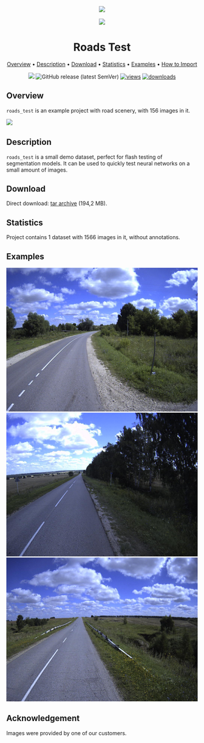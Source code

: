 <div align="center" markdown> 

<img src="https://i.imgur.com/UdBujFN.png" width="250" /> <br>

<img src="https://i.imgur.com/5okD5w9.png" width="100"/> 

# Roads Test  

<p align="center">

  <a href="#overview">Overview</a> •
  <a href="#description">Description</a> •
  <a href="#download">Download</a> •
  <a href="#statistics">Statistics</a> •
  <a href="#examples">Examples</a> •
  <a href="#how-to-import">How to Import</a> 
</p>

[![](https://img.shields.io/badge/slack-chat-green.svg?logo=slack)](https://supervise.ly/slack)
![GitHub release (latest SemVer)](https://img.shields.io/github/v/release/supervisely-ecosystem/roads-test)
[![views](https://app.supervise.ly/img/badges/views/supervisely-ecosystem/roads-test)](https://supervise.ly)
[![downloads](https://app.supervise.ly/img/badges/downloads/supervisely-ecosystem/roads-test)](https://supervise.ly)

</div>



## Overview 

 `roads_test` is an example project with road scenery, with 156 images in it. 

![](https://i.imgur.com/1bd7qXC.jpg)

## Description 

`roads_test` is a small demo dataset, perfect for flash testing of segmentation models. It can be used to quickly test neural networks on a small amount of images.

## Download

Direct download: [tar archive](https://cloud.enterprise.deepsystems.io/s/8WEI4I55nhCKj1I/download) (194,2 MB).

## Statistics

Project contains 1 dataset with 1566 images in it, without annotations. 

## Examples

![](https://github.com/supervisely-ecosystem/roads-test/raw/master/project/ds1/img/00001658.png) ![](https://github.com/supervisely-ecosystem/roads-test/raw/master/project/ds1/img/00000944.png) ![](https://github.com/supervisely-ecosystem/roads-test/raw/master/project/ds1/img/00000264.png)

## Acknowledgement

Images were provided by one of our customers. 
